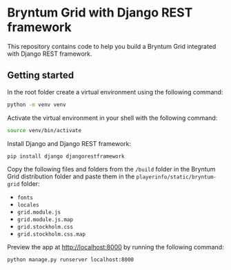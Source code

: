 # Bryntum Grid with Django REST framework

This repository contains code to help you build a Bryntum Grid integrated with Django REST framework.

## Getting started

In the root folder create a virtual environment using the following command:

```sh
python -m venv venv
```

Activate the virtual environment in your shell with the following command:

```sh
source venv/bin/activate
```

Install Django and Django REST framework:

```sh
pip install django djangorestframework
```

Copy the following files and folders from the `/build` folder in the Bryntum Grid distribution folder and paste them in the `playerinfo/static/bryntum-grid` folder:

- `fonts`
- `locales` 
- `grid.module.js` 
- `grid.module.js.map`
- `grid.stockholm.css` 
- `grid.stockholm.css.map` 

Preview the app at [http://localhost:8000](http://localhost:8000) by running the following command:

```sh
python manage.py runserver localhost:8000
```